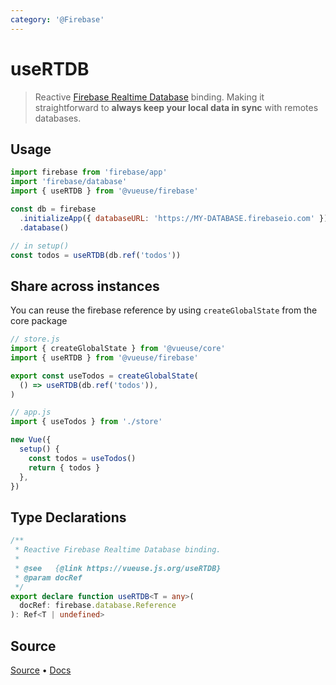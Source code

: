 ```yaml
---
category: '@Firebase'
---
```


# useRTDB

> Reactive [Firebase Realtime Database](https://firebase.google.com/docs/database) binding. Making it straightforward to **always keep your local data in sync** with remotes databases.

## Usage

```js
import firebase from 'firebase/app'
import 'firebase/database'
import { useRTDB } from '@vueuse/firebase'

const db = firebase
  .initializeApp({ databaseURL: 'https://MY-DATABASE.firebaseio.com' })
  .database()

// in setup()
const todos = useRTDB(db.ref('todos'))
```

## Share across instances

You can reuse the firebase reference by using `createGlobalState` from the core package

```js
// store.js
import { createGlobalState } from '@vueuse/core'
import { useRTDB } from '@vueuse/firebase'

export const useTodos = createGlobalState(
  () => useRTDB(db.ref('todos')),
)
```

```js
// app.js
import { useTodos } from './store'

new Vue({
  setup() {
    const todos = useTodos()
    return { todos }
  },
})
```


<!--FOOTER_STARTS-->
## Type Declarations

```typescript
/**
 * Reactive Firebase Realtime Database binding.
 *
 * @see   {@link https://vueuse.js.org/useRTDB}
 * @param docRef
 */
export declare function useRTDB<T = any>(
  docRef: firebase.database.Reference
): Ref<T | undefined>
```

## Source

[Source](https://github.com/antfu/vueuse/blob/master/packages/firebase/useRTDB/index.ts) • [Docs](https://github.com/antfu/vueuse/blob/master/packages/firebase/useRTDB/index.md)


<!--FOOTER_ENDS-->